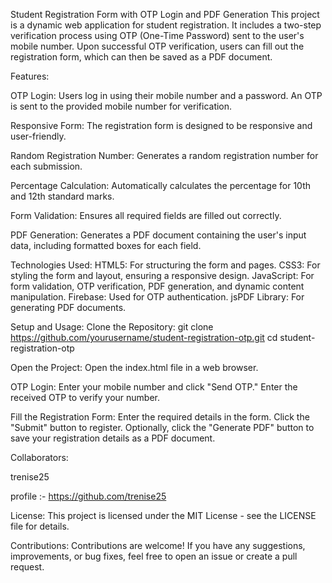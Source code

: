 Student Registration Form with OTP Login and PDF Generation
This project is a dynamic web application for student registration. It includes a two-step verification process using OTP (One-Time Password) sent to the user's mobile number. Upon successful OTP verification, users can fill out the registration form, which can then be saved as a PDF document.


Features:

OTP Login: Users log in using their mobile number and a password. An OTP is sent to the provided mobile number for verification.

Responsive Form: 
The registration form is designed to be responsive and user-friendly.

Random Registration Number: 
Generates a random registration number for each submission.

Percentage Calculation: 
Automatically calculates the percentage for 10th and 12th standard marks.

Form Validation: 
Ensures all required fields are filled out correctly.

PDF Generation: 
Generates a PDF document containing the user's input data, including formatted boxes for each field.

Technologies Used:
HTML5: For structuring the form and pages.
CSS3: For styling the form and layout, ensuring a responsive design.
JavaScript: For form validation, OTP verification, PDF generation, and dynamic content manipulation.
Firebase: Used for OTP authentication.
jsPDF Library: For generating PDF documents.

Setup and Usage:
Clone the Repository:
git clone https://github.com/yourusername/student-registration-otp.git
cd student-registration-otp

Open the Project:
Open the index.html file in a web browser.

OTP Login:
Enter your mobile number and click "Send OTP."
Enter the received OTP to verify your number.

Fill the Registration Form:
Enter the required details in the form.
Click the "Submit" button to register.
Optionally, click the "Generate PDF" button to save your registration details as a PDF document.

Collaborators:

trenise25 

profile :- https://github.com/trenise25

License:
This project is licensed under the MIT License - see the LICENSE file for details.

Contributions:
Contributions are welcome! If you have any suggestions, improvements, or bug fixes, feel free to open an issue or create a pull request.
